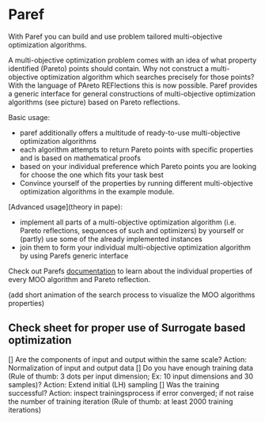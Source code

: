 # Paref

With Paref you can build and use problem tailored multi-objective optimization algorithms.

A multi-objective optimization problem comes with an idea of what property identified (Pareto) points should contain.
Why not construct a multi-objective optimization algorithm which searches precisely for those points?
With the language of PAreto REFlections this is now possible.
Paref provides a generic interface for general constructions of multi-objective optimization algorithms (see picture) based on Pareto reflections.

Basic usage:
- paref additionally offers a multitude of ready-to-use multi-objective optimization algorithms
- each algorithm attempts to return Pareto points with specific properties and is based on mathematical proofs
- based on your individual preference which Pareto points you are looking for choose the one which fits your task best
- Convince yourself of the properties by running different multi-objective optimization algorithms in the example module.

[Advanced usage](theory in pape):
- implement all parts of a multi-objective optimization algorithm (i.e. Pareto reflections, sequences of such and optimizers) by yourself or (partly) use some of the already implemented instances
- join them to form your individual multi-objective optimization algorithm by using Parefs generic interface

Check out Parefs [documentation]() to learn about the individual properties of every MOO algorithm and Pareto reflection.

(add short animation of the search process to visualize the MOO algorithms properties)

## Check sheet for proper use of Surrogate based optimization

[] Are the components of input and output within the same scale? Action: Normalization of input and output data
[] Do you have enough training data (Rule of thumb: 3 dots per input dimension; Ex: 10 input dimensions and 30 samples)? Action: Extend initial (LH) sampling
[] Was the training successful? Action: inspect trainingsprocess if error converged; if not raise the number of training iteration (Rule of thumb: at least 2000 training iterations)
